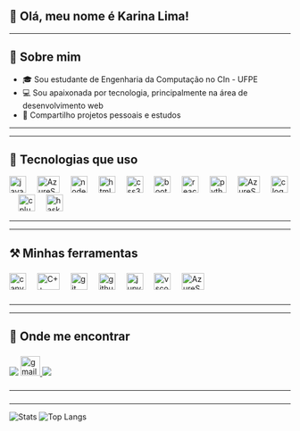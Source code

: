## 🩷 Olá, meu nome é Karina Lima!
---
## 🌟 Sobre mim


<ul align="left">
  <li>🎓 Sou estudante de Engenharia da Computação no CIn - UFPE</li>
  <li>💻 Sou apaixonada por tecnologia, principalmente na área de desenvolvimento web</li>
  <li>🔧 Compartilho projetos pessoais e estudos</li>
</ul>

---

---

## 🚀 Tecnologias que uso

<div align="left">
  <img src="https://cdn.jsdelivr.net/gh/devicons/devicon/icons/javascript/javascript-original.svg" height="30" alt="javascript logo"  />
  <img width="12" />
  <img alt="AzureSQLDatabase" height="30" width="40" src="https://cdn.jsdelivr.net/gh/devicons/devicon@latest/icons/typescript/typescript-original.svg">
  <img width="12" />
  <img src="https://cdn.jsdelivr.net/gh/devicons/devicon/icons/nodejs/nodejs-original.svg" height="30" alt="nodejs logo"  />
  <img width="12" />
  <img src="https://cdn.jsdelivr.net/gh/devicons/devicon/icons/html5/html5-original.svg" height="30" alt="html5 logo"  />
  <img width="12" />
  <img src="https://cdn.jsdelivr.net/gh/devicons/devicon/icons/css3/css3-original.svg" height="30" alt="css3 logo"  />
  <img width="12" />
  <img src="https://skillicons.dev/icons?i=bootstrap" height="30" alt="bootstrap logo"  />
  <img width="12" />
  <img src="https://cdn.jsdelivr.net/gh/devicons/devicon/icons/react/react-original.svg" height="30" alt="react logo"  />
  <img width="12" />
  <img src="https://cdn.jsdelivr.net/gh/devicons/devicon/icons/python/python-original.svg" height="30" alt="python logo"  />
  <img width="12" />
  <img alt="AzureSQLDatabase" height="30" width="40" src="https://cdn.jsdelivr.net/gh/devicons/devicon@latest/icons/azuresqldatabase/azuresqldatabase-original.svg">
  <img width="12" />
  <img src="https://cdn.jsdelivr.net/gh/devicons/devicon/icons/c/c-original.svg" height="30" alt="c logo"  />
  <img width="12" />
  <img src="https://cdn.jsdelivr.net/gh/devicons/devicon/icons/cplusplus/cplusplus-original.svg" height="30" alt="cplusplus logo"  />
  <img width="12" />
  <img src="https://cdn.jsdelivr.net/gh/devicons/devicon/icons/haskell/haskell-original.svg" height="30" alt="haskell logo"  />
  
</div>

---

---

## ⚒️ Minhas ferramentas
###

<div align="left">
  <img src="https://cdn.jsdelivr.net/gh/devicons/devicon/icons/canva/canva-original.svg" height="30" alt="canva logo"  />
  <img width="12" />
  <img alt="C++" height="30" width="40" src="https://cdn.jsdelivr.net/gh/devicons/devicon@latest/icons/figma/figma-original.svg">
  <img width="12" />
  <img src="https://cdn.jsdelivr.net/gh/devicons/devicon/icons/git/git-original.svg" height="30" alt="git logo"  />
  <img width="12" />
  <img src="https://cdn.jsdelivr.net/gh/devicons/devicon/icons/github/github-original.svg" height="30" alt="github logo"  />
  <img width="12" />
  <img src="https://cdn.jsdelivr.net/gh/devicons/devicon/icons/jupyter/jupyter-original.svg" height="30" alt="jupyter logo"  />
  <img width="12" />
  <img src="https://cdn.jsdelivr.net/gh/devicons/devicon/icons/vscode/vscode-original.svg" height="30" alt="vscode logo"  />
  <img width="12" />
  <img alt="AzureSQLDatabase" height="30" width="40" src="https://cdn.jsdelivr.net/gh/devicons/devicon@latest/icons/numpy/numpy-original.svg">
</div>

###
---

---
## 📲 Onde me encontrar

###
<a href="https://www.instagram.com/kari_lima10/" target="_blank"><img src="https://img.shields.io/badge/-Instagram-%23E4405F?style=for-the-badge&logo=instagram&logoColor=white" target="_blank"></a>
  <a href="cgabs@cin.ufpe.br" target="_blank">
    <img src="https://img.shields.io/static/v1?message=Gmail&logo=gmail&label=&color=D14836&logoColor=white&labelColor=&style=for-the-badge" height="35" alt="gmail logo"  />
  </a>
  <a href="https://www.linkedin.com/in/karina-lima-415600314/" target="_blank"><img src="https://img.shields.io/badge/-LinkedIn-%230077B5?style=for-the-badge&logo=linkedin&logoColor=white" target="_blank"></a> 

###
---

###
---

![Stats](https://github-readme-stats.vercel.app/api?username=karinalimaklo&show_icons=true&bg_color=45,ffd6ff,ffb6c1&title_color=ff69b4&text_color=5e4b56&icon_color=ff69b4&hide_border=true)
![Top Langs](https://github-readme-stats.vercel.app/api/top-langs/?username=karinalimaklo&layout=compact&bg_color=45,ffd6ff,ffb6c1&title_color=ff69b4&text_color=5e4b56&icon_color=ff69b4&hide_border=true)



###

